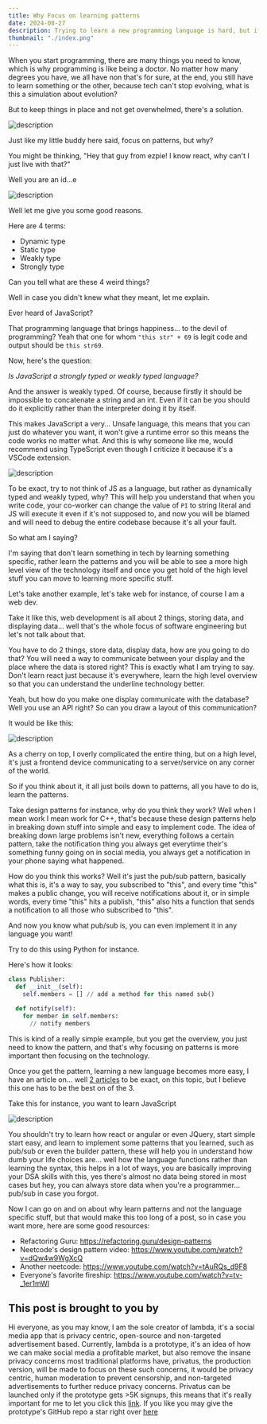 ```yaml
---
title: Why Focus on learning patterns
date: 2024-08-27
description: Trying to learn a new programming language is hard, but if you just learn patterns rather then the technology itself, it becomes more easier because everything just boils down to those patterns.
thumbnail: "./index.png"
---
```


When you start programming, there are many things you need to know, which is why programming is like being a doctor. No matter how many degrees you have, we all have non that's for sure, at the end, you still have to learn something or the other, because tech can't stop evolving, what is this a simulation about evolution?

But to keep things in place and not get overwhelmed, there's a solution.

![description](https://dev-to-uploads.s3.amazonaws.com/uploads/articles/niyfm7z3qldw2n4918dy.png)

Just like my little buddy here said, focus on patterns, but why?

You might be thinking, "Hey that guy from ezpie! I know react, why can't I just live with that?"

Well you are an id...e

![description](https://dev-to-uploads.s3.amazonaws.com/uploads/articles/gu0qju2ebd1qeb62yo0g.png)

Well let me give you some good reasons.

Here are 4 terms:

- Dynamic type
- Static type
- Weakly type
- Strongly type

Can you tell what are these 4 weird things?

Well in case you didn't knew what they meant, let me explain.

Ever heard of JavaScript?

That programming language that brings happiness... to the devil of programming? Yeah that one for whom `"this str" + 69` is legit code and output should be `this str69`.

Now, here's the question:

_Is JavaScript a strongly typed or weakly typed language?_

And the answer is weakly typed. Of course, because firstly it should be impossible to concatenate a string and an int. Even if it can be you should do it explicitly rather than the interpreter doing it by itself.

This makes JavaScript a very... Unsafe language, this means that you can just do whatever you want, it won't give a runtime error so this means the code works no matter what. And this is why someone like me, would recommend using TypeScript even though I criticize it because it's a VSCode extension.

![description](https://dev-to-uploads.s3.amazonaws.com/uploads/articles/sbbcjv1xz3v36n9qwny3.png)

To be exact, try to not think of JS as a language, but rather as dynamically typed and weakly typed, why? This will help you understand that when you write code, your co-worker can change the value of `PI` to string literal and JS will execute it even if it's not supposed to, and now you will be blamed and will need to debug the entire codebase because it's all your fault.

So what am I saying?

I'm saying that don't learn something in tech by learning something specific, rather learn the patterns and you will be able to see a more high level view of the technology itself and once you get hold of the high level stuff you can move to learning more specific stuff.

Let's take another example, let's take web for instance, of course I am a web dev.

Take it like this, web development is all about 2 things, storing data, and displaying data... well that's the whole focus of software engineering but let's not talk about that.

You have to do 2 things, store data, display data, how are you going to do that? You will need a way to communicate between your display and the place where the data is stored right? This is exactly what I am trying to say. Don't learn react just because it's everywhere, learn the high level overview so that you can understand the underline technology better.

Yeah, but how do you make one display communicate with the database? Well you use an API right? So can you draw a layout of this communication?

It would be like this:

![description](https://dev-to-uploads.s3.amazonaws.com/uploads/articles/6mrsgxp6grf8jwtrcryh.png)

As a cherry on top, I overly complicated the entire thing, but on a high level, it's just a frontend device communicating to a server/service on any corner of the world.

So if you think about it, it all just boils down to patterns, all you have to do is, learn the patterns.

Take design patterns for instance, why do you think they work? Well when I mean work I mean work for C++, that's because these design patterns help in breaking down stuff into simple and easy to implement code. The idea of breaking down large problems isn't new, everything follows a certain pattern, take the notification thing you always get everytime their's something funny going on in social media, you always get a notification in your phone saying what happened.

How do you think this works? Well it's just the pub/sub pattern, basically what this is, it's a way to say, you subscribed to "this", and every time "this" makes a public change, you will receive notifications about it, or in simple words, every time "this" hits a publish, "this" also hits a function that sends a notification to all those who subscribed to "this".

And now you know what pub/sub is, you can even implement it in any language you want!

Try to do this using Python for instance.

Here's how it looks:

```python
class Publisher:
  def __init__(self):
    self.members = [] // add a method for this named sub()

  def notify(self):
    for member in self.members:
      // notify members
```

This is kind of a really simple example, but you get the overview, you just need to know the pattern, and that's why focusing on patterns is more important then focusing on the technology.

Once you get the pattern, learning a new language becomes more easy, I have an article on... well [2 articles](https://ezpieco.vercel.app/how-to-learn-programming/) to be exact, on this topic, but I believe this one has to be the best on of the 3.

Take this for instance, you want to learn JavaScript

![description](https://dev-to-uploads.s3.amazonaws.com/uploads/articles/1m4bmh2ezu449trdavkg.png)

You shouldn't try to learn how react or angular or even JQuery, start simple start easy, and learn to implement some patterns that you learned, such as pub/sub or even the builder pattern, these will help you in understand how dumb your life choices are... well how the language functions rather than learning the syntax, this helps in a lot of ways, you are basically improving your DSA skills with this, yes there's almost no data being stored in most cases but hey, you can always store data when you're a programmer... pub/sub in case you forgot.


Now I can go on and on about why learn patterns and not the language specific stuff, but that would make this too long of a post, so in case you want more, here are some good resources:

- Refactoring Guru: https://refactoring.guru/design-patterns
- Neetcode's design pattern video: https://www.youtube.com/watch?v=dQw4w9WgXcQ
- Another neetcode: https://www.youtube.com/watch?v=tAuRQs_d9F8
- Everyone's favorite fireship: https://www.youtube.com/watch?v=tv-_1er1mWI

## This post is brought to you by

Hi everyone, as you may know, I am the sole creator of lambda, it's a social media app that is privacy centric, open-source and non-targeted advertisement based. Currently, lambda is a prototype, it's an idea of how we can make social media a profitable market, but also remove the insane privacy concerns most traditional platforms have, privatus, the production version, will be made to focus on these such concerns, it would be privacy centric, human moderation to prevent censorship, and non-targeted advertisements to further reduce privacy concerns. Privatus can be launched only if the prototype gets >5K signups, this means that it's really important for me to let you click this [link](https://lambda-official.vercel.app/signup). If you like you may give the prototype's GitHub repo a star right over [here](https://github.com/ezpie1/lambda-official)